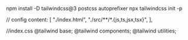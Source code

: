 npm install -D tailwindcss@3 postcss autoprefixer
npx tailwindcss init -p

// config
content: [
    "./index.html",
    "./src/**/*.{js,ts,jsx,tsx}",
  ],

  //index.css
  @tailwind base;
@tailwind components;
@tailwind utilities;
